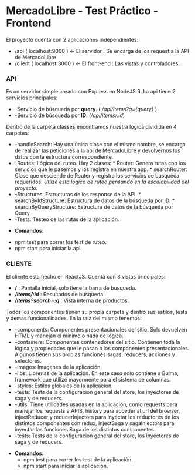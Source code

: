 <h1>MercadoLibre - Test Práctico - Frontend</h1>

<p>El proyecto cuenta con 2 aplicaciones independientes:
	<ul>
		<li>
			/api    ( localhost:9000 )  	<- El servidor  : Se encarga de los request a la API de MercadoLibre
		</li>
		<li>
			/client ( localhost:3000 ) 	<- El front-end : Las vistas y controladores.
		</li>
	</ul>
</p>


<h3>API</h3>
<p>
Es un servidor simple creado con Express en NodeJS 6.
La api tiene 2 servicios principales:
<ul>
	<li>
 		-Servicio de búsqueda por <b>query</b>. ( <i>/api/items?q={query}</i> )
 	</li>
 	<li>
 	 	-Servicio de búsqueda por <b>ID</b>. (<i>/api/items/:id</i>)
 	 </li>
</ul>
<p>
  Dentro de la carpeta classes encontramos nuestra logica dividida en 4 carpetas:
	<ul>
		<li>
  			-handleSearch: Hay una única clase con el mismo nombre, se encarga de realizar las peticiones a la api de MercadoLibre y devolvernos los datos con la estructura correspondiente.
		</li>
		<li>
  			-Routes: Lógica del ruteo. Hay 2 clases: 
  			* Router: Genera rutas con los servicios que le pasemos y los registra en nuestra app.
  			* searchRouter: Clase que desciende de Router y registra los servicios de busqueda requeridos.
  			<i>Utlizé esta lógica de ruteo pensando en la escalabilidad del proyecto.</i>
		</li>
		<li>
			-Structures: Estructuras de los response de la API.
			* searchByIdStructure: Estructura de datos de la búsqueda por ID.
			* searchByQueryStructure: Estructura de datos de la búsqueda por Query.
		</li>
		<li>
			-Tests: Testeo de las rutas de la aplicación.
		</li>
	</ul>

  - <b>Comandos</b>: 
  * npm test para correr los test de ruteo.
  * npm start para iniciar la api

</p>
<h3>CLIENTE</h3>
<p>
El cliente esta hecho en ReactJS. Cuenta con 3 vistas principales:
<ul>
	<li><b>/</b> : Pantalla inicial, solo tiene la barra de busqueda.</li> 
	<li><b><i>/items/:id</i></b> : Resultados de busqueda.</li>
	<li><b><i>/items?search=:q</i></b> : Vista interna de productos.</li>
</ul>

Todos los componentes tienen su propia carpeta y dentro sus estilos, tests y demas funcionalidades.
En la raiz del mismo tenemos:
<ul>
	<li>
		-components: Componentes presentacionales del sitio. Solo devuelven HTML y manejan el mínimo o nada de lógica.
	</li>
	<li>
		-containers: Componentes contenedores del sitio. Contienen toda la lógica y propiedades que le pasan a los componentes presentacionales. Algunos tienen sus propias funciones sagas, reducers, acciones y selectores.
	</li>
	<li>
		-images: Imagenes de la aplicación.
	</li>
	<li>
		-libs: Librerias de la aplicación. En este caso solo contiene a Bulma, framework que utilizé mayormente para el sistema de columnas.
	</li>
	<li>
		-styles: Estilos globales de la aplicación.
	</li>
	<li>
		-tests: Tests de la configuracion general del store, los inyectores de saga y de reducers.
	</li>
	<li>
		-utils: Tiene utilidades usadas en la aplicación, como requests para manejar los requests a APIS, history para acceder al url del browser, injectReducer y reducerInjectors para inyectar los reductores de los distintos componentes con redux, injectSaga y sagaInjectors para inyectar las funciones Saga de los distintos componentes.
	</li>
	<li>
		-tests: Tests de la configuracion general del store, los inyectores de saga y de reducers.
	</li>
</ul>

- <b>Comandos</b>: 
  * npm test para correr los test de la aplicación.
  * npm start para iniciar la aplicación.
</p>

